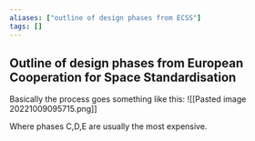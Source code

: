 ```yaml
---
aliases: ["outline of design phases from ECSS"]
tags: []
---
```


## Outline of design phases from European Cooperation for Space Standardisation

Basically the process goes something like this:
![[Pasted image 20221009095715.png]]

Where phases C,D,E are usually the most expensive.
